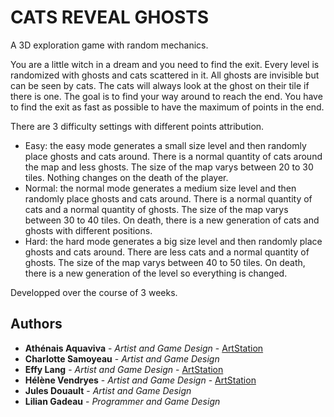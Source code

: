 # CATS REVEAL GHOSTS

A 3D exploration game with random mechanics.

You are a little witch in a dream and you need to find the exit. Every level is randomized with ghosts and cats scattered in it. All ghosts are invisible but can be seen by cats. The cats will always look at the ghost on their tile if there is one. The goal is to find your way around to reach the end. You have to find the exit as fast as possible to have the maximum of points in the end.

There are 3 difficulty settings with different points attribution.
- Easy: the easy mode generates a small size level and then randomly place ghosts and cats around. There is a normal quantity of cats around the map and less ghosts. The size of the map varys between 20 to 30 tiles. Nothing changes on the death of the player.
- Normal: the normal mode generates a medium size level and then randomly place ghosts and cats around. There is a normal quantity of cats and a normal quantity of ghosts. The size of the map varys between 30 to 40 tiles. On death, there is a new generation of cats and ghosts with different positions.
- Hard: the hard mode generates a big size level and then randomly place ghosts and cats around. There are less cats and a normal quantity of ghosts. The size of the map varys between 40 to 50 tiles. On death, there is a new generation of the level so everything is changed.

Developped over the course of 3 weeks.

## Authors

* **Athénais Aquaviva** - *Artist and Game Design* - [ArtStation](https://radjam.artstation.com/)
* **Charlotte Samoyeau** - *Artist and Game Design*
* **Effy Lang** - *Artist and Game Design* - [ArtStation](https://www.artstation.com/effypixii)
* **Hélène Vendryes** - *Artist and Game Design* - [ArtStation](https://www.artstation.com/tewanna)
* **Jules Douault** - *Artist and Game Design*
* **Lilian Gadeau** - *Programmer and Game Design*

